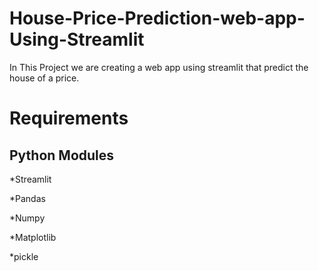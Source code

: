# House-Price-Prediction-web-app-Using-Streamlit

In This Project we are creating a web app using streamlit that predict the house of a price.

# Requirements

## Python Modules
*Streamlit 

*Pandas

*Numpy

*Matplotlib

*pickle
